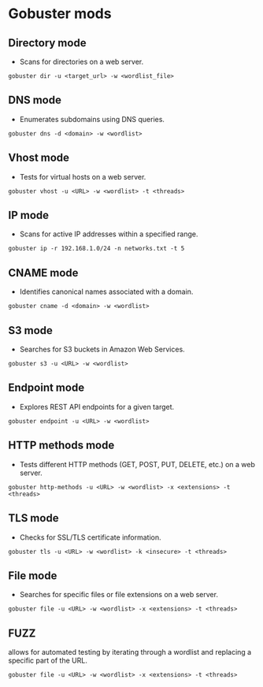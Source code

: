 # Gobuster mods

## Directory mode
* Scans for directories on a web server.

`gobuster dir -u <target_url> -w <wordlist_file>`

## DNS mode
* Enumerates subdomains using DNS queries.

`gobuster dns -d <domain> -w <wordlist>`

## Vhost mode
* Tests for virtual hosts on a web server.

`gobuster vhost -u <URL> -w <wordlist> -t <threads>`

## IP mode
* Scans for active IP addresses within a specified range.

`gobuster ip -r 192.168.1.0/24 -n networks.txt -t 5`

## CNAME mode
* Identifies canonical names associated with a domain.

`gobuster cname -d <domain> -w <wordlist>`

## S3 mode
* Searches for S3 buckets in Amazon Web Services.

`gobuster s3 -u <URL> -w <wordlist>`

## Endpoint mode
* Explores REST API endpoints for a given target.

`gobuster endpoint -u <URL> -w <wordlist>`

## HTTP methods mode
* Tests different HTTP methods (GET, POST, PUT, DELETE, etc.) on a web server.

`gobuster http-methods -u <URL> -w <wordlist> -x <extensions> -t <threads>`

## TLS mode
* Checks for SSL/TLS certificate information.

`gobuster tls -u <URL> -w <wordlist> -k <insecure> -t <threads>`

## File mode
* Searches for specific files or file extensions on a web server.

`gobuster file -u <URL> -w <wordlist> -x <extensions> -t <threads>`

## FUZZ
allows for automated testing by iterating through a wordlist and replacing a specific part of the URL.

`gobuster file -u <URL> -w <wordlist> -x <extensions> -t <threads>`